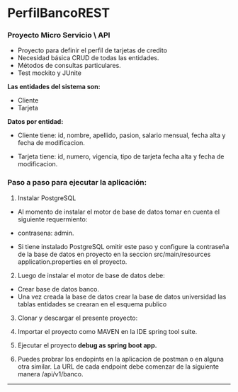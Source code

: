 # PerfilBancoREST

### Proyecto Micro Servicio \ API
- Proyecto para definir el perfil de tarjetas de credito
- Necesidad básica CRUD de todas las entidades.
- Métodos de consultas particulares.
- Test mockito y JUnite

**Las entidades del sistema son:**

+ Cliente
+ Tarjeta

**Datos por entidad:**

- Cliente tiene: id, nombre, apellido, pasion, salario mensual, fecha alta y fecha de modificacion.
 
- Tarjeta tiene: id, numero, vigencia, tipo de tarjeta fecha alta y fecha de modificacion.


### Paso a paso para ejecutar la aplicación:

1. Instalar PostgreSQL
- Al momento  de instalar el motor de base de datos tomar en cuenta el siguiente requermiento:
- contrasena: admin.

- Si tiene instalado PostgreSQL omitir este paso y configure la contraseña de la base de datos en proyecto en la seccion src/main/resources application.properties en el proyecto.

2. Luego de instalar el motor de base de datos debe:

- Crear base de datos banco.
- Una vez creada la base de datos crear la base de datos universidad las tablas entidades se crearan en el esquema publico

3. Clonar y descargar el presente proyecto:

4. Importar el proyecto como MAVEN en la IDE spring tool suite.

5. Ejecutar el proyecto **debug as spring boot app.**

6. Puedes probrar los endopints en la aplicacion de postman o en alguna otra similar. La URL de cada endpoint debe comenzar de la siguiente manera /api/v1/banco. 


------------